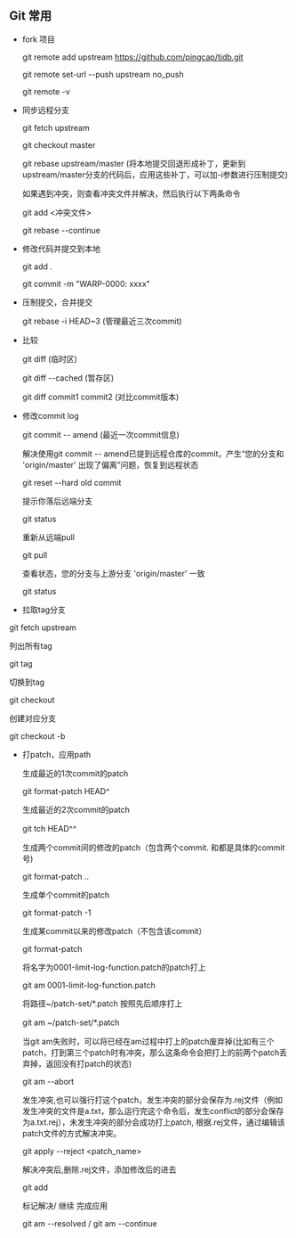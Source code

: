 ## Git 常用

- fork 项目

  git remote add upstream https://github.com/pingcap/tidb.git

  git remote set-url --push upstream no_push

  git remote -v

- 同步远程分支

  git fetch upstream

  git checkout master

  git rebase upstream/master  (将本地提交回退形成补丁，更新到upstream/master分支的代码后，应用这些补丁，可以加-i参数进行压制提交)

  如果遇到冲突，则查看冲突文件并解决，然后执行以下两条命令

  git add <冲突文件>

  git rebase --continue

- 修改代码并提交到本地

  git add .

  git commit -m "WARP-0000: xxxx"

- 压制提交，合并提交

  git rebase -i HEAD~3 (管理最近三次commit)

- 比较

  git diff  (临时区)

  git diff --cached (暂存区)

  git diff commit1 commit2 (对比commit版本)

- 修改commit log

  git commit -- amend  (最近一次commit信息)

  解决使用git commit -- amend已提到远程仓库的commit，产生“您的分支和 'origin/master' 出现了偏离”问题，恢复到远程状态

  git reset --hard old commit

  提示你落后远端分支

  git status

  重新从远端pull

  git pull

  查看状态，您的分支与上游分支 'origin/master' 一致

  git status


 - 拉取tag分支

  git fetch upstream  

  列出所有tag

  git tag

  切换到tag

  git checkout <tag-name>

  创建对应分支
  
  git checkout -b <tag-name>

- 打patch，应用path

  生成最近的1次commit的patch

  git format-patch HEAD^

  生成最近的2次commit的patch

  git tch HEAD^^　　　　　　

  生成两个commit间的修改的patch（包含两个commit. <r1>和<r2>都是具体的commit号)

  git format-patch <r1>..<r2>          

  生成单个commit的patch

  git format-patch -1 <r1>                                                 
  
  生成某commit以来的修改patch（不包含该commit）

  git format-patch <r1>                                                  

  将名字为0001-limit-log-function.patch的patch打上

  git am 0001-limit-log-function.patch                             

  将路径~/patch-set/*.patch 按照先后顺序打上

  git am ~/patch-set/*.patch　　　　　　　　　　　

  当git am失败时，可以将已经在am过程中打上的patch废弃掉(比如有三个patch，打到第三个patch时有冲突，那么这条命令会把打上的前两个patch丢弃掉，返回没有打patch的状态)

  git am --abort                                                                   
  
  发生冲突,也可以强行打这个patch，发生冲突的部分会保存为.rej文件（例如发生冲突的文件是a.txt，那么运行完这个命令后，发生conflict的部分会保存为a.txt.rej），未发生冲突的部分会成功打上patch, 根据.rej文件，通过编辑该patch文件的方式解决冲突。

  git apply --reject <patch_name>

  解决冲突后,删除.rej文件，添加修改后的进去

  git add <filename>

  标记解决/ 继续 完成应用

  git am --resolved / git am --continue
